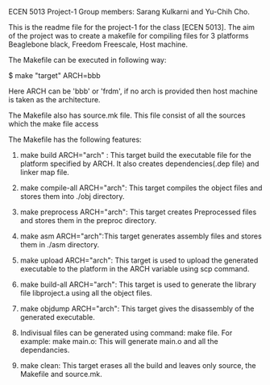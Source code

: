 ECEN 5013 Project-1
Group members: Sarang Kulkarni and Yu-Chih Cho.

This is the readme file for the project-1 for the class [ECEN 5013]. The aim of the project was to create a
makefile for compiling files for 3 platforms Beaglebone black, Freedom Freescale, Host machine.

The Makefile can be executed in following way:

$ make "target" ARCH=bbb

Here ARCH can be 'bbb' or 'frdm', if no arch is provided then host machine is taken as the architecture.

The Makefile also has source.mk file. This file consist of all the sources which the make file access

The Makefile has the following features:

1) make build ARCH="arch" : This target build the executable file for the platform specified by ARCH. It also creates
							dependencies(.dep file) and linker map file.

2) make compile-all ARCH="arch": This target compiles the object files and stores them into ./obj directory.

3) make preprocess ARCH="arch":	This target creates Preprocessed files and stores them in the preproc directory.

4) make asm ARCH="arch":This target generates assembly files and stores them in ./asm directory.

5) make upload ARCH="arch": This target is used to upload the generated executable to the platform in the ARCH variable using scp  							    command.

6) make build-all ARCH="arch": This target is used to generate the library file libproject.a using all the object files.

7) make objdump ARCH="arch": This target gives the disassembly of the generated executable.

8) Indivisual files can be generated using command: make file. For example:
	make main.o: This will generate main.o and all the dependancies.

9) make clean: This target erases all the build and leaves only source, the Makefile and source.mk.

